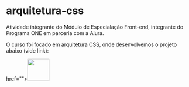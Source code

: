 # arquitetura-css
Atividade integrante do Módulo de Especialação Front-end, integrante do Programa ONE em parceria com a Alura.

O curso foi focado em arquitetura CSS, onde desenvolvemos o projeto abaixo (vide link):


<a> href=""><img src="[https://cdn.jsdelivr.net/gh/devicons/devicon/icons/html5/html5-original.svg](https://www.flaticon.com/br/icone-gratis/globo-mundial_2474200?term=world+globe&page=1&position=13&origin=search&related_id=2474200)" width="60" height="60" /> </a>

